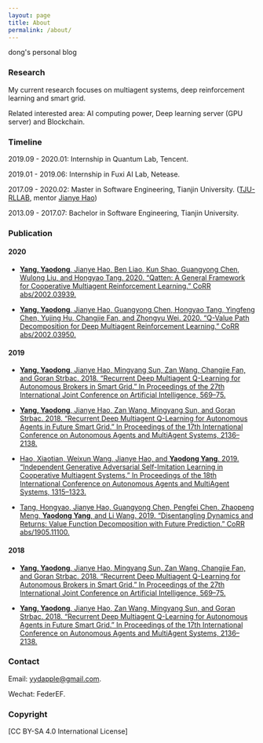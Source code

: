 ```yaml
---
layout: page
title: About
permalink: /about/
---
```


dong's personal blog

### Research

My current research focuses on multiagent systems, deep reinforcement learning and smart grid.

Related interested area: AI computing power, Deep learning server (GPU server) and Blockchain.

### Timeline

2019.09 - 2020.01: Internship in Quantum Lab, Tencent.

2019.01 - 2019.06: Internship in Fuxi AI Lab, Netease.

2017.09 - 2020.02: Master in Software Engineering, Tianjin University. ([TJU-RLLAB](http://www.icdai.org/), mentor [Jianye Hao](http://www.escience.cn/people/jianye/index.html))

2013.09 - 2017.07: Bachelor in Software Engineering, Tianjin University.

### Publication

#### 2020
- [**Yang, Yaodong**, Jianye Hao, Ben Liao, Kun Shao, Guangyong Chen, Wulong Liu, and Hongyao Tang. 2020. 
“Qatten: A General Framework for Cooperative Multiagent Reinforcement Learning.” 
CoRR abs/2002.03939.](https://arxiv.org/abs/2002.03939)

- [**Yang, Yaodong**, Jianye Hao, Guangyong Chen, Hongyao Tang, Yingfeng Chen, Yujing Hu, Changjie Fan, and Zhongyu Wei. 2020. 
“Q-Value Path Decomposition for Deep Multiagent Reinforcement Learning.” 
CoRR abs/2002.03950.](https://arxiv.org/abs/2002.03950)

#### 2019
- [**Yang, Yaodong**, Jianye Hao, Mingyang Sun, Zan Wang, Changjie Fan, and Goran Strbac. 2018. 
“Recurrent Deep Multiagent Q-Learning for Autonomous Brokers in Smart Grid.” 
In Proceedings of the 27th International Joint Conference on Artificial Intelligence, 569–75.](https://doi.org/10.24963/ijcai.2018/79)

- [**Yang, Yaodong**, Jianye Hao, Zan Wang, Mingyang Sun, and Goran Strbac. 2018. 
“Recurrent Deep Multiagent Q-Learning for Autonomous Agents in Future Smart Grid.” 
In Proceedings of the 17th International Conference on Autonomous Agents and MultiAgent Systems, 2136–2138.](http://dl.acm.org/citation.cfm?id=3237383.3238097)

- [Hao, Xiaotian, Weixun Wang, Jianye Hao, and **Yaodong Yang**. 2019. 
“Independent Generative Adversarial Self-Imitation Learning in Cooperative Multiagent Systems.” 
In Proceedings of the 18th International Conference on Autonomous Agents and MultiAgent Systems, 1315–1323.](http://dl.acm.org/citation.cfm?id=3306127.3331837)

- [Tang, Hongyao, Jianye Hao, Guangyong Chen, Pengfei Chen, Zhaopeng Meng, **Yaodong Yang**, and Li Wang. 2019. 
“Disentangling Dynamics and Returns: Value Function Decomposition with Future Prediction.” 
CoRR abs/1905.11100.](http://arxiv.org/abs/1905.11100)

#### 2018
- [**Yang, Yaodong**, Jianye Hao, Mingyang Sun, Zan Wang, Changjie Fan, and Goran Strbac. 2018. 
“Recurrent Deep Multiagent Q-Learning for Autonomous Brokers in Smart Grid.” 
In Proceedings of the 27th International Joint Conference on Artificial Intelligence, 569–75.](https://doi.org/10.24963/ijcai.2018/79)

- [**Yang, Yaodong**, Jianye Hao, Zan Wang, Mingyang Sun, and Goran Strbac. 2018. 
“Recurrent Deep Multiagent Q-Learning for Autonomous Agents in Future Smart Grid.” 
In Proceedings of the 17th International Conference on Autonomous Agents and MultiAgent Systems, 2136–2138.](http://dl.acm.org/citation.cfm?id=3237383.3238097)

### Contact

Email: yydapple@gmail.com.

Wechat: FederEF.

### Copyright

[CC BY-SA 4.0 International License]

